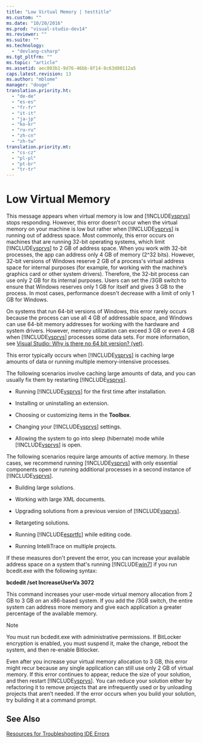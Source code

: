 ```yaml
---
title: "Low Virtual Memory | testtitle"
ms.custom: ""
ms.date: "10/20/2016"
ms.prod: "visual-studio-dev14"
ms.reviewer: ""
ms.suite: ""
ms.technology: 
  - "devlang-csharp"
ms.tgt_pltfrm: ""
ms.topic: "article"
ms.assetid: aec803b1-9d76-46bb-8f14-8c63d80112a5
caps.latest.revision: 13
ms.author: "mblome"
manager: "douge"
translation.priority.ht: 
  - "de-de"
  - "es-es"
  - "fr-fr"
  - "it-it"
  - "ja-jp"
  - "ko-kr"
  - "ru-ru"
  - "zh-cn"
  - "zh-tw"
translation.priority.mt: 
  - "cs-cz"
  - "pl-pl"
  - "pt-br"
  - "tr-tr"
---
```

# Low Virtual Memory
This message appears when virtual memory is low and [!INCLUDE[vsprvs](../code-quality/includes/vsprvs_md.md)] stops responding. However, this error doesn't occur when the virtual memory on your machine is low but rather when [!INCLUDE[vsprvs](../code-quality/includes/vsprvs_md.md)] is running out of address space. Most commonly, this error occurs on machines that are running 32-bit operating systems, which limit [!INCLUDE[vsprvs](../code-quality/includes/vsprvs_md.md)] to 2 GB of address space. When you work with 32-bit processes, the app can address only 4 GB of memory (2^32 bits). However, 32-bit versions of Windows reserve 2 GB of a process's virtual address space for internal purposes (for example, for working with the machine’s graphics card or other system drivers). Therefore, the 32-bit process can use only 2 GB for its internal purposes. Users can set the /3GB switch to ensure that Windows reserves only 1 GB for itself and gives 3 GB to the process. In most cases, performance doesn't decrease with a limit of only 1 GB for Windows.  
  
 On systems that run 64-bit versions of Windows, this error rarely occurs because the process can use all 4 GB of addressable space, and Windows can use 64-bit memory addresses for working with the hardware and system drivers. However, memory utilization can exceed 3 GB or even 4 GB when [!INCLUDE[vsprvs](../code-quality/includes/vsprvs_md.md)] processes some data sets. For more information, see [Visual Studio: Why is there no 64 bit version? (yet)](http://go.microsoft.com/fwlink/?LinkId=246307).  
  
 This error typically occurs when [!INCLUDE[vsprvs](../code-quality/includes/vsprvs_md.md)] is caching large amounts of data or running multiple memory-intensive processes.  
  
 The following scenarios involve caching large amounts of data, and you can usually fix them by restarting [!INCLUDE[vsprvs](../code-quality/includes/vsprvs_md.md)].  
  
-   Running [!INCLUDE[vsprvs](../code-quality/includes/vsprvs_md.md)] for the first time after installation.  
  
-   Installing or uninstalling an extension.  
  
-   Choosing or customizing items in the **Toolbox**.  
  
-   Changing your [!INCLUDE[vsprvs](../code-quality/includes/vsprvs_md.md)] settings.  
  
-   Allowing the system to go into sleep (hibernate) mode while [!INCLUDE[vsprvs](../code-quality/includes/vsprvs_md.md)] is open.  
  
 The following scenarios require large amounts of active memory. In these cases, we recommend running [!INCLUDE[vsprvs](../code-quality/includes/vsprvs_md.md)] with only essential components open or running additional processes in a second instance of [!INCLUDE[vsprvs](../code-quality/includes/vsprvs_md.md)].  
  
-   Building large solutions.  
  
-   Working with large XML documents.  
  
-   Upgrading solutions from a previous version of [!INCLUDE[vsprvs](../code-quality/includes/vsprvs_md.md)].  
  
-   Retargeting solutions.  
  
-   Running [!INCLUDE[esprtfc](../code-quality/includes/esprtfc_md.md)] while editing code.  
  
-   Running IntelliTrace on multiple projects.  
  
 If these measures don't prevent the error, you can increase your available address space on a system that's running [!INCLUDE[win7](../code-quality/includes/win7_md.md)] if you run bcedit.exe with the following syntax:  
  
 **bcdedit /set IncreaseUserVa 3072**  
  
 This command increases your user-mode virtual memory allocation from 2 GB to 3 GB on an x86-based system. If you add the /3GB switch, the entire system can address more memory and give each application a greater percentage of the available memory.  
  
> [!NOTE]
>  You must run bcdedit.exe with administrative permissions. If BitLocker encryption is enabled, you must suspend it, make the change, reboot the system, and then re-enable Bitlocker.  
  
 Even after you increase your virtual memory allocation to 3 GB, this error might recur because any single application can still use only 2 GB of virtual memory. If this error continues to appear, reduce the size of your solution, and then restart [!INCLUDE[vsprvs](../code-quality/includes/vsprvs_md.md)]. You can reduce your solution either by refactoring it to remove projects that are infrequently used or by unloading projects that aren’t needed. If the error occurs when you build your solution, try building it at a command prompt.  
  
## See Also  
 [Resources for Troubleshooting IDE Errors](../reference/resources-for-troubleshooting-integrated-development-environment-errors.md)